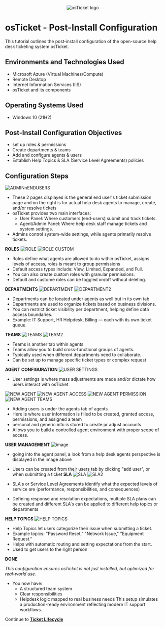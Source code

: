 <p align="center">
<img src="https://i.imgur.com/Clzj7Xs.png" alt="osTicket logo"/>
</p>

<h1>osTicket - Post-Install Configuration</h1>
This tutorial outlines the post-install configuration of the open-source help desk ticketing system osTicket.<br />


<h2>Environments and Technologies Used</h2>

- Microsoft Azure (Virtual Machines/Compute)
- Remote Desktop
- Internet Information Services (IIS)
- osTicket and its components

<h2>Operating Systems Used </h2>

- Windows 10</b> (21H2)

<h2>Post-Install Configuration Objectives</h2>

-	set up roles & permissions
- Create departments & teams
- Add and configure agents & users
- Establish Help Topics & SLA (Service Level Agreements) policies

<h2>Configuration Steps</h2>

![ADMINnENDUSERS](https://github.com/user-attachments/assets/148e286d-e2a9-4393-89ed-732ad0f5e99e)

- These 2 pages displayed is the general end user's ticket submission page and on the right is for actual help desk agents to manage, create, and/or resolve tickets
- osTicket provides two main interfaces:
  - User Panel: Where customers (end-users) submit and track tickets.
  - Agent/Admin Panel: Where help desk staff manage tickets and system settings.
- Admins control system-wide settings, while agents primarily resolve tickets.

**ROLES**
![ROLE](https://github.com/user-attachments/assets/b2949d29-a1d9-44bd-9f6d-c09e74265f88)
![ROLE CUSTOM](https://github.com/user-attachments/assets/c4d4db0b-ed89-4026-9c1b-743c80c1638c)

- Roles define what agents are allowed to do within osTicket, assigns levels of access, roles is meant to group permissions
- Default access types include: View, Limited, Expanded, and Full.
- You can also create custom roles with granular permissions.
- Default and custome roles can be toggled on/off without deleting.

**DEPARTMENTS**
![DEPARTMENT](https://github.com/user-attachments/assets/ec2b95b9-8102-4c88-897d-3358839ca45a)
![DEPARTMENT2](https://github.com/user-attachments/assets/713488c2-d865-4019-8517-778e74e846ee)

- Departments can be located under agents as well but in its own tab
- Departments are used to organize tickets based on business divisions.
- You can restrict ticket visibility per department, helping define data access boundaries.
- Example: IT Support, HR Helpdesk, Billing — each with its own ticket queue.

**TEAMS**
![TEAMS](https://github.com/user-attachments/assets/957cedb8-40ad-4ef6-bc2d-4c00e97ced50)
![TEAM2](https://github.com/user-attachments/assets/02d4e626-87c4-4af6-8137-fff064005e3c)

- Teams is another tab within agents
- Teams allow you to build cross-functional groups of agents.
- Typically used when different departments need to collaborate.
- Can be set up to manage specific ticket types or complex request

**AGENT CONFIGURATION**
![USER SETTINGS](https://github.com/user-attachments/assets/3d17f943-dd11-4b3a-9fd5-834653ec3ed6)

- User settings is where mass adjustments are made and/or dictate how users interact with osTicket

![NEW AGENT](https://github.com/user-attachments/assets/78717b6b-64be-4c58-9b21-3c74332b65ce)
![NEW AGENT ACCESS](https://github.com/user-attachments/assets/bc5aa61d-9003-4d4d-a780-b90111db39fa)
![NEW AGENT PERMISSION](https://github.com/user-attachments/assets/e5c4d2ec-0b66-485e-b420-36e8420dbfe7)
![NEW AGENT TEAMS](https://github.com/user-attachments/assets/eb35479b-18a5-47f8-8a9e-320f311e8edd)

- Adding users is under the agents tab of agents
- Here is where user information is filled to be created, granted access, permissions, and assigned a team
- personal and generic info is stored to create pr adjust accounts
- Allows you to build a controlled agent environment with proper scope of access.

**USER MANAGEMENT**
![image](https://github.com/user-attachments/assets/549411e1-5a59-4378-bcbb-c6c054a47051)

- going into the agent panel, a look from a help desk agents perspective is displayed in the image above
- Users can be created from their users tab by clicking "add user", or when submitting a ticket
**SLA**
![SLA](https://github.com/user-attachments/assets/7b741e85-49ed-4740-9dcc-982d4fdb8094)
![SLA2](https://github.com/user-attachments/assets/dc86f22a-66be-4262-9f46-7ea7f8b37eb6)

- SLA's or Service Level Agreements identify what the expected levels of service are (performance, responsibilities, and consequences)
- Defining response and resolution expectations, multiple SLA plans can be created and different SLA's can be applied to different help topics or departments

**HELP TOPICS**
![HELP TOPICS](https://github.com/user-attachments/assets/4ad95630-e312-4f44-bb0a-e09997d7cdc4)

- Help Topics let users categorize their issue when submitting a ticket.
- Example topics: "Password Reset," "Network Issue," "Equipment Request."
- Helps with automatic routing and setting expectations from the start.
- Used to get users to the right person

**DONE**

*This configuration ensures osTicket is not just installed, but optimized for real-world use.*
- You now have:
  - A structured team system
  - Clear responsibilities
  - Helpdesk logic mapped to real business needs
This setup simulates a production-ready environment reflecting modern IT support workflows.

Continue to **[Ticket Lifecycle](https://github.com/StanleyD3/ticket-lifecycle)**
